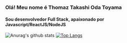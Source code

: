 ### Olá! Meu nome é Thomaz Takashi Oda Toyama

#### Sou desenvolvedor Full Stack, apaixonado por Javascript/ReactJS/NodeJS

![Anurag's github stats](https://github-readme-stats.vercel.app/api?username=thomazot&theme=dark&count_private=true&show_icons=true&title_color=6e40c9&icon_color=6e40c9&line_height=20)
[![Top Langs](https://github-readme-stats.vercel.app/api/top-langs/?username=thomazot&theme=dark&layout=compact&show_icons=true&title_color=6e40c9&icon_color=6e40c9)](https://github.com/anuraghazra/github-readme-stats)
